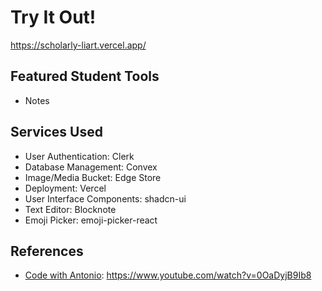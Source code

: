 # Try It Out!
https://scholarly-liart.vercel.app/

## Featured Student Tools
- Notes

## Services Used
- User Authentication: Clerk
- Database Management: Convex
- Image/Media Bucket: Edge Store
- Deployment: Vercel
- User Interface Components: shadcn-ui
- Text Editor: Blocknote
- Emoji Picker: emoji-picker-react

## References
- [Code with Antonio](https://www.youtube.com/@codewithantonio): https://www.youtube.com/watch?v=0OaDyjB9Ib8
